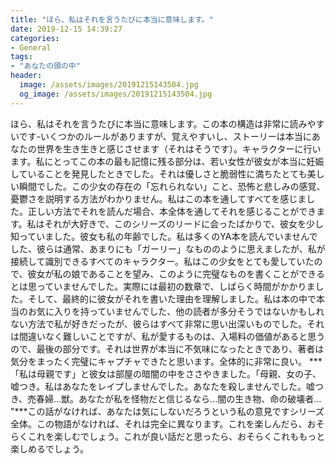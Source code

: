 ```yaml
---
title: "ほら、私はそれを言うたびに本当に意味します。"
date: 2019-12-15 14:39:27
categories:
- General
tags:
- "あなたの頭の中"
header:
  image: /assets/images/20191215143504.jpg
  og_image: /assets/images/20191215143504.jpg
---
```


ほら、私はそれを言うたびに本当に意味します。この本の構造は非常に読みやすいです-いくつかのルールがありますが、覚えやすいし、ストーリーは本当にあなたの世界を生き生きと感じさせます（それはそうです）。キャラクターに行います。私にとってこの本の最も記憶に残る部分は、若い女性が彼女が本当に妊娠していることを発見したときでした。それは優しさと脆弱性に満ちたとても美しい瞬間でした。この少女の存在の「忘れられない」こと、恐怖と悲しみの感覚、憂鬱さを説明する方法がわかりません。私はこの本を通してすべてを感じました。正しい方法でそれを読んだ場合、本全体を通してそれを感じることができます。私はそれが大好きで、このシリーズのリードに会ったばかりで、彼女を少し知っていました。彼女も私の年齢でした。私は多くのYA本を読んでいませんでした、彼らは通常、あまりにも「ガーリー」なもののように思えましたが、私が接続して識別できるすべてのキャラクター。私はこの少女をとても愛していたので、彼女が私の娘であることを望み、このように完璧なものを書くことができるとは思っていませんでした。実際には最初の数章で、しばらく時間がかかりました。そして、最終的に彼女がそれを書いた理由を理解しました。私は本の中で本当のお気に入りを持っていませんでした、他の読者が多分そうではないかもしれない方法で私が好きだったが、彼らはすべて非常に思い出深いものでした。それは間違いなく難しいことですが、私が愛するものは、入場料の価値があると思うので、最後の部分です。それは世界が本当に不気味になったときであり、著者は気分をまったく完璧にキャプチャできたと思います。全体的に非常に良い。 ***「私は母親です」と彼女は部屋の暗闇の中をささやきました。「母親、女の子、嘘つき。私はあなたをレイプしませんでした。あなたを殺しませんでした。嘘つき、売春婦...獣。あなたが私を怪物だと信じるなら...闇の生き物、命の破壊者… &quot;***この話がなければ、あなたは気にしないだろうという私の意見ですシリーズ全体。この物語がなければ、それは完全に異なります。これを楽しんだら、おそらくこれを楽しむでしょう。これが良い話だと思ったら、おそらくこれももっと楽しめるでしょう。
